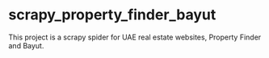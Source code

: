 # scrapy_property_finder_bayut
This project is a scrapy spider for UAE real estate websites, Property Finder and Bayut.
